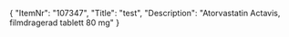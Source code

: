 {
  "ItemNr": "107347",
  "Title": "test",
  "Description": "Atorvastatin Actavis, filmdragerad tablett 80 mg"
}